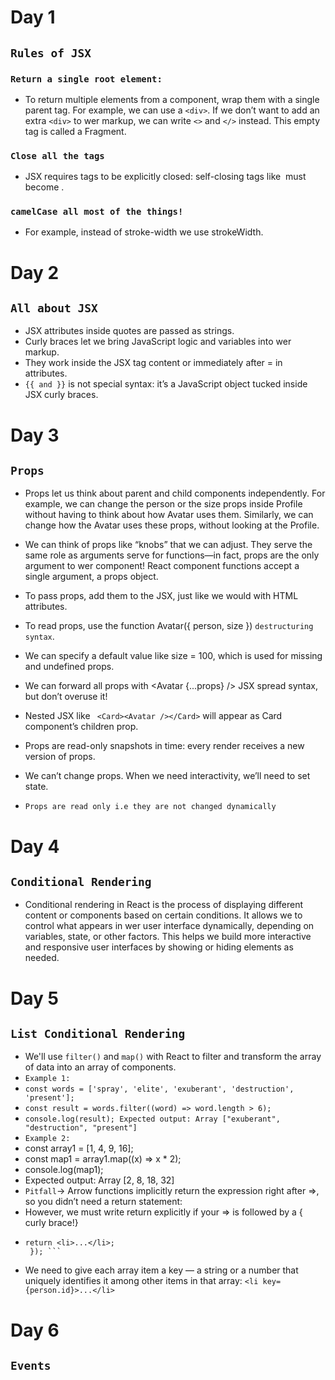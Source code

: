 # Day 1
## ```Rules of JSX```

###  ```Return a single root element:```
- To return multiple elements from a component, wrap them with a single parent tag. For example, we can use a ```<div>```. If we don’t want to add an extra ```<div>``` to wer markup, we can write ```<>``` and ```</>``` instead. This empty tag is called a Fragment.

### ```Close all the tags```
- JSX requires tags to be explicitly closed: self-closing tags like <img> must become <img />.

### ```camelCase all most of the things!```
- For example, instead of stroke-width we use strokeWidth.


# Day 2
## ```All about JSX```

- JSX attributes inside quotes are passed as strings.
- Curly braces let we bring JavaScript logic and variables into wer markup.
- They work inside the JSX tag content or immediately after = in attributes.
- ```{{ and }}``` is not special syntax: it’s a JavaScript object tucked inside JSX curly braces.

# Day 3
## ```Props```

- Props let us  think about parent and child components independently. For example, we can change the person or the size props inside Profile without having to think about how Avatar uses them. Similarly, we can change how the Avatar uses these props, without looking at the Profile.

- We can think of props like “knobs” that we can adjust. They serve the same role as arguments serve for functions—in fact, props are the only argument to wer component! React component functions accept a single argument, a props object.

- To pass props, add them to the JSX, just like we would with HTML attributes.

- To read props, use the function Avatar({ person, size }) ```destructuring syntax```.

- We can specify a default value like size = 100, which is used for missing and undefined props.

- We can forward all props with <Avatar {...props} /> JSX spread syntax, but don’t overuse it!

- Nested JSX like ``` <Card><Avatar /></Card>``` will appear as Card component’s children prop.

- Props are read-only snapshots in time: every render receives a new version of props.

- We can’t change props. When we need interactivity, we’ll need to set state.
- ```Props are read only i.e they are not changed dynamically```

# Day 4
## ```Conditional Rendering```
- Conditional rendering in React is the process of displaying different content or components based on certain conditions. It allows we to control what appears in wer user   interface dynamically, depending on variables, state, or other factors. This helps we build more interactive and responsive user interfaces by showing or hiding elements as needed.

# Day 5
## ```List Conditional Rendering```
- We'll use ```filter()```  and ```map()```  with React to filter and transform the array of data into an array of components.
- ```Example 1: ```
- ```const words = ['spray', 'elite', 'exuberant', 'destruction', 'present'];```
- ```const result = words.filter((word) => word.length > 6);```
- ```console.log(result); Expected output: Array ["exuberant", "destruction", "present"] ```
- ```Example 2: ```
- const array1 = [1, 4, 9, 16];
- const map1 = array1.map((x) => x * 2);
- console.log(map1);
- Expected output: Array [2, 8, 18, 32]
- ```Pitfall```-> Arrow functions implicitly return the expression right after =>, so you didn’t need a return statement:
- However, we must write return explicitly if your => is followed by a { curly brace!}
- ```const listItems = chemists.map(person => { // Curly brace
  return <li>...</li>;
   }); ```
- We need to give each array item a key — a string or a number that uniquely identifies it among other items in that array:
 ```<li key={person.id}>...</li>```

 # Day 6
 ## ```Events``` 
